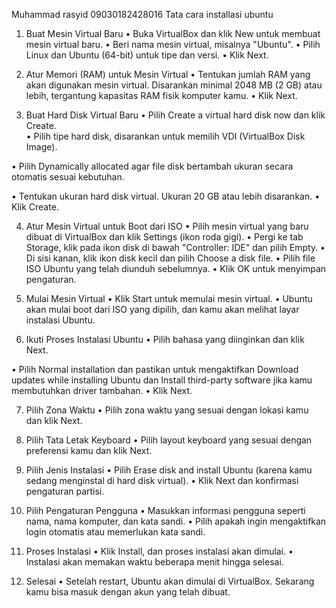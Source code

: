 Muhammad rasyid
09030182428016
Tata cara installasi ubuntu
1.	Buat Mesin Virtual Baru
•	Buka VirtualBox dan klik New untuk membuat mesin virtual baru.
•	Beri nama mesin virtual, misalnya "Ubuntu".
•	Pilih Linux dan Ubuntu (64-bit) untuk tipe dan versi.
•	Klik Next. 
 
2. Atur Memori (RAM) untuk Mesin Virtual
•	Tentukan jumlah RAM yang akan digunakan mesin virtual. Disarankan minimal 2048 MB (2 GB) atau lebih, tergantung kapasitas RAM fisik komputer kamu.
•	Klik Next. 
 


3. Buat Hard Disk Virtual Baru
•	Pilih Create a virtual hard disk now dan klik Create.  
•	Pilih tipe hard disk, disarankan untuk memilih VDI (VirtualBox Disk Image). 
 
•	Pilih Dynamically allocated agar file disk bertambah ukuran secara otomatis sesuai kebutuhan. 
 

•	Tentukan ukuran hard disk virtual. Ukuran 20 GB atau lebih disarankan.
•	Klik Create. 
 
4. Atur Mesin Virtual untuk Boot dari ISO
•	Pilih mesin virtual yang baru dibuat di VirtualBox dan klik Settings (ikon roda gigi).
•	Pergi ke tab Storage, klik pada ikon disk di bawah "Controller: IDE" dan pilih Empty.
•	Di sisi kanan, klik ikon disk kecil dan pilih Choose a disk file.
•	Pilih file ISO Ubuntu yang telah diunduh sebelumnya.
•	Klik OK untuk menyimpan pengaturan.  






5. Mulai Mesin Virtual
•	Klik Start untuk memulai mesin virtual.
•	Ubuntu akan mulai boot dari ISO yang dipilih, dan kamu akan melihat layar instalasi Ubuntu. 
 
6. Ikuti Proses Instalasi Ubuntu
•	Pilih bahasa yang diinginkan dan klik Next.
 




•	Pilih Normal installation dan pastikan untuk mengaktifkan Download updates while installing Ubuntu dan Install third-party software jika kamu membutuhkan driver tambahan. 
•	Klik Next. 
 
7. Pilih Zona Waktu
•	Pilih zona waktu yang sesuai dengan lokasi kamu dan klik Next.
 





8. Pilih Tata Letak Keyboard
•	Pilih layout keyboard yang sesuai dengan preferensi kamu dan klik Next.
 

9. Pilih Jenis Instalasi
•	Pilih Erase disk and install Ubuntu (karena kamu sedang menginstal di hard disk virtual).
•	Klik Next dan konfirmasi pengaturan partisi.  



10. Pilih Pengaturan Pengguna
•	Masukkan informasi pengguna seperti nama, nama komputer, dan kata sandi.
•	Pilih apakah ingin mengaktifkan login otomatis atau memerlukan kata sandi.  

11. Proses Instalasi
•	Klik Install, dan proses instalasi akan dimulai.
•	Instalasi akan memakan waktu beberapa menit hingga selesai.  
12. Selesai
•	Setelah restart, Ubuntu akan dimulai di VirtualBox. Sekarang kamu bisa masuk dengan akun yang telah dibuat.


